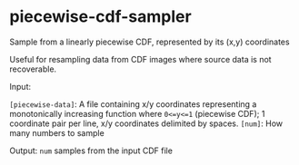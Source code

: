 # piecewise-cdf-sampler
Sample from a linearly piecewise CDF, represented by its (x,y) coordinates

Useful for resampling data from CDF images where source data is not recoverable.

Input:

`[piecewise-data]`: A file containing x/y coordinates representing a monotonically increasing function where `0<=y<=1` (piecewise CDF); 
1 coordinate pair per line, x/y coordinates delimited by spaces.
`[num]`: How many numbers to sample

Output:
`num` samples from the input CDF file
